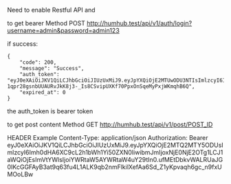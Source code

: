 Need to enable  Restful API and 


to get bearer
Method POST
http://humhub.test/api/v1/auth/login?username=admin&password=admin123

if success:
```
{
    "code": 200,
    "message": "Success",
    "auth_token": "eyJ0eXAiOiJKV1QiLCJhbGciOiJIUzUxMiJ9.eyJpYXQiOjE2MTUwODU3NTIsImlzcyI6Imh0dHA6XC9cL2N1c3ZlbnQuY29tXC9zY29sZGVtb2h1YiIsIm5iZiI6MTYxNTA4NTc1MiwidWlkIjoxLCJlbWFpbCI6ImdvbmxleV85OUBob3RtYWlsLmNvbSJ9.6bSE0yPPYj0FDU4O5uIMJqzS6g-1qpr28gsnbUUAURvJkK8j3-_Is8CSvipUXKf70PpxOnSqeMyPxjWKmqhB6Q",
    "expired_at": 0
}
```
the auth_token is bearer token


to get post content
Method GET
http://humhub.test/api/v1/post/POST_ID

HEADER Example
Content-Type: application/json
Authorization: Bearer eyJ0eXAiOiJKV1QiLCJhbGciOiJIUzUxMiJ9.eyJpYXQiOjE2MTQ2MTY5ODUsImlzcyI6Imh0dHA6XC9cL2h1bWh1Yi50ZXN0IiwibmJmIjoxNjE0NjE2OTg1LCJ1aWQiOjEsImVtYWlsIjoiYWRtaW5AYWRtaW4uY29tIn0.ufMEtDbkvWALRUaJG0IKcGGFAyB3at9q63fu4L1ALK9qb2nmFlkilXefAa6Sd_Z1yKpvaqh6gc_n9fxUMOoLBw
